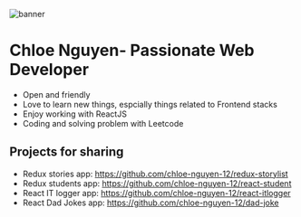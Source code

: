 ![banner](https://res.cloudinary.com/doeusfnsd/image/upload/v1609636681/pic/FE_jkxjkl.jpg)

# Chloe Nguyen- Passionate Web Developer

- Open and friendly
- Love to learn new things, espcially things related to Frontend stacks
- Enjoy working with ReactJS
- Coding and solving problem with Leetcode

## Projects for sharing 
- Redux stories app: https://github.com/chloe-nguyen-12/redux-storylist
- Redux students app: https://github.com/chloe-nguyen-12/react-student
- React IT logger app: https://github.com/chloe-nguyen-12/react-itlogger
- React Dad Jokes app: https://github.com/chloe-nguyen-12/dad-joke

 <!--
**chloe-nguyen-12/chloe-nguyen-12** is a ✨ _special_ ✨ repository because its `README.md` (this file) appears on your GitHub profile.

Here are some ideas to get you started:

- 🔭 I’m currently working on ...
- 🌱 I’m currently learning ...
- 👯 I’m looking to collaborate on ...
- 🤔 I’m looking for help with ...
- 💬 Ask me about ...
- 📫 How to reach me: ...
- 😄 Pronouns: ...
- ⚡ Fun fact: ...
-->
